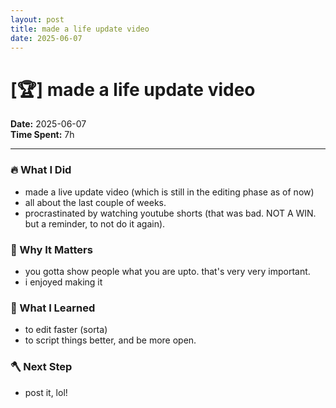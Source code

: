 ```yaml
---
layout: post
title: made a life update video
date: 2025-06-07
---
```

# [🏆] made a life update video

**Date:** 2025-06-07  
**Time Spent:** 7h 

---

### 🔥 What I Did
- made a live update video (which is still in the editing phase as of now)
- all about the last couple of weeks.
- procrastinated by watching youtube shorts (that was bad. NOT A WIN. but a reminder, to not do it again).


### 🎯 Why It Matters
- you gotta show people what you are upto. that's very very important.
- i enjoyed making it

### 🧠 What I Learned
- to edit faster (sorta)
- to script things better, and be more open.

### 🪓 Next Step
- post it, lol!
